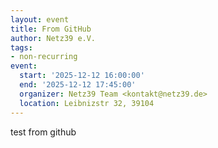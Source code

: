 ```yaml
---
layout: event
title: From GitHub
author: Netz39 e.V.
tags:
- non-recurring
event:
  start: '2025-12-12 16:00:00'
  end: '2025-12-12 17:45:00'
  organizer: Netz39 Team <kontakt@netz39.de>
  location: Leibnizstr 32, 39104
---
```

test from github
